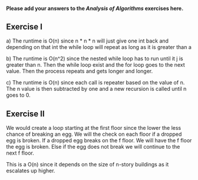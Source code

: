 #### Please add your answers to the ***Analysis of  Algorithms*** exercises here.

## Exercise I

a)
The runtime is O(n) since n * n * n will just give one int back and depending on that int the while loop will repeat as long as it is greater than a

b)
The runtime is O(n^2) since the nested while loop has to run until it j is greater than n. Then the while loop exist and the for loop goes to the next value. Then the process repeats and gets longer and longer.

c)
The runtime is O(n) since each call is repeater based on the value of n. The n value is then subtracted by one and a new recursion is called until n goes to 0.

## Exercise II


We would create a loop starting at the first floor since the lower the less chance of breaking an egg. We will the check on each floor if a dropped egg is broken. 
    If a dropped egg breaks on the f floor. We will have the f floor the egg is broken.
    Else if the egg does not break we will continue to the next f floor. 

This is a O(n) since it depends on the size of n-story buildings as it escalates up higher.